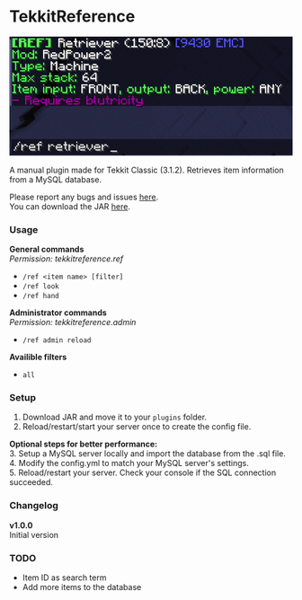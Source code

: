 # TekkitReference
![Preview](sample.png)

A manual plugin made for Tekkit Classic (3.1.2). Retrieves item information from a MySQL database.

Please report any bugs and issues [here](../../issues/).  
You can download the JAR [here](../../releases/).
### Usage
**General commands**  
*Permission: tekkitreference.ref*
- `/ref <item name> [filter]`  
- `/ref look`  
- `/ref hand`  

**Administrator commands**  
*Permission: tekkitreference.admin*
- `/ref admin reload`  

**Availible filters**
- `all`

### Setup
1. Download JAR and move it to your `plugins` folder.  
2. Reload/restart/start your server once to create the config file.  

**Optional steps for better performance:**  
3. Setup a MySQL server locally and import the database from the .sql file.  
4. Modify the config.yml to match your MySQL server's settings.  
5. Reload/restart your server. Check your console if the SQL connection succeeded.

### Changelog
**v1.0.0**  
Initial version

### TODO
- Item ID as search term
- Add more items to the database